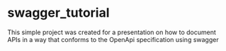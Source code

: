 # swagger_tutorial
This simple project was created for a presentation on how to document APIs in a way that conforms to the OpenApi specification using swagger
